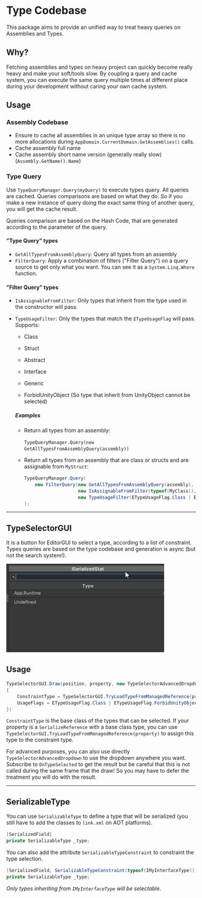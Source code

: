 # Type Codebase

This package aims to provide an unified way to treat heavy queries on Assemblies and Types.

## Why?

Fetching assemblies and types on heavy project can quickly become really heavy and make your soft/tools slow. By coupling a query and cache system, you can execute the same query multiple times at different place during your development without caring your own cache system.

## Usage

### Assembly Codebase

- Ensure to cache all assemblies in an unique type array so there is no more allocations during `AppDomain.CurrentDomain.GetAssemblies()` calls.
- Cache assembly full name
- Cache assembly short name version (generally really slow) (`Assembly.GetName().Name`)

### Type Query

Use `TypeQueryManager.Query(myQuery)` to execute types query. All queries are cached. Queries comparisons are based on what they do. So if you make a new instance of query doing the exact same thing of another query, you will get the cache result.

Queries comparison are based on the Hash Code, that are generated according to the parameter of the query.

#### "Type Query" types

- `GetAllTypesFromAssemblyQuery`: Query all types from an assembly
- `FilterQuery`: Apply a combination of filters ("Filter Query") on a query source to get only what you want. You can see it as a `System.Linq.Where` function.

#### "Filter Query" types

- `IsAssignableFromFilter`: Only types that inherit from the type used in the constructor will pass.

- `TypeUsageFilter`: Only the types that match the `ETypeUsageFlag` will pass. Supports:

  - Class

  - Struct

  - Abstract

  - Interface

  - Generic

  - ForbidUnityObject (So type that inherit from UnityObject cannot be selected)

    

  ##### Examples

  - Return all types from an assembly:

    `TypeQueryManager.Query(new GetAllTypesFromAssemblyQuery(assembly))`

  - Return all types from an assembly that are class or structs and are assignable from `MyStruct`:

    ```csharp
    TypeQueryManager.Query(
        new FilterQuery(new GetAllTypesFromAssemblyQuery(assembly),
                        new IsAssignableFromFilter(typeof(MyClass)),
                        new TypeUsageFilter(ETypeUsageFlag.Class | ETypeUsageFlag.Struct))
    );
    ```

---

## TypeSelectorGUI

It is a button for EditorGUI to select a type, according to a list of constraint. Types queries are based on the type codebase and generation is async (but not the search system!).

![](Documentation~/Resources/TypeSelectorGUI.gif)

## Usage

```csharp
TypeSelectorGUI.Draw(position, property, new TypeSelectorAdvancedDropdown.Settings()
{
    ConstraintType = TypeSelectorGUI.TryLoadTypeFromManagedReference(property),
    UsageFlags = ETypeUsageFlag.Class | ETypeUsageFlag.ForbidUnityObject
})
```

`ConstraintType` is the base class of the types that can be selected. If your property is a `SerializeReference` with a base class type, you can use `TypeSelectorGUI.TryLoadTypeFromManagedReference(property)` to assign this type to the constraint type.

For advanced purposes, you can also use directly `TypeSelectorAdvancedDropdown` to use the dropdown anywhere you want. Subscribe to `OnTypeSelected` to get the result but be careful that this is not called during the same frame that the draw! So you may have to defer the treatment you will do with the result.

---

## SerializableType

You can use `SerializableType` to define a type that will be serialized (you still have to add the classes to `link.xml` on AOT platforms).

```csharp
[SerializedField]
private SerializableType _type;
```

You can also add the attribute `SerializableTypeConstraint` to constraint the type selection.

```csharp
[SerializedField, SerializableTypeConstraint(typeof(IMyInterfaceType))]
private SerializableType _type;
```

*Only types inheriting from `IMyInterfaceType` will be selectable.*

